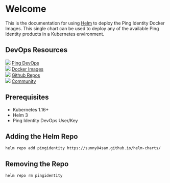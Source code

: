# Welcome

This is the documentation for using [Helm](https://helm.sh) to deploy the Ping Identity Docker Images.
This single chart can be used to deploy any of the available Ping Identity products in a Kubernetes
environment.

## DevOps Resources

<div class="banner" onclick="window.open('https://devops.pingidentity.com','');">
    <img class="assets" src="img/logos/devops.png"/>
    <span class="caption">
        <a class="assetlinks" href="https://devops.pingidentity.com" target=”_blank”>Ping DevOps</a>
    </span>
</div>
<div class="banner" onclick="window.open('https://hub.docker.com/u/pingidentity','');">
    <img class="assets" src="img/logos/docker.png" />
    <span class="caption">
        <a class="assetlinks" href="https://hub.docker.com/u/pingidentity" target=”_blank”>Docker Images</a>
    </span>
</div>
<div class="banner" onclick="window.open('https://github.com/topics/ping-devops','');">
    <img class="assets" src="img/logos/github.png"/>
    <span class="caption">
        <a class="assetlinks" href="https://github.com/topics/ping-devops" target=”_blank”>Github Repos</a>
    </span>
</div>
<div class="banner" onclick="window.open('https://support.pingidentity.com/s/topic/0TO1W000000IF30WAG/cloud-devops','');">
    <img class="assets" src="img/logos/ping.png"/>
    <span class="caption">
        <a class="assetlinks" href="https://support.pingidentity.com/s/topic/0TO1W000000IF30WAG/cloud-devops" target=”_blank”>Community</a>
    </span>
</div>

## Prerequisites

* Kubernetes 1.16+
* Helm 3
* Ping Identity DevOps User/Key

## Adding the Helm Repo

```shell
helm repo add pingidentity https://sunny04sam.github.io/helm-charts/
```

## Removing the Repo

```shell
helm repo rm pingidentity
```
